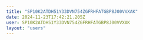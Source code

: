 ```yaml
---
title: "SP10K2ATDH51Y33DVN754ZGFRHFATGBP8J00VVXAK"
date: 2024-11-23T17:42:21.205Z
user: SP10K2ATDH51Y33DVN754ZGFRHFATGBP8J00VVXAK
layout: "users"
---
```

    